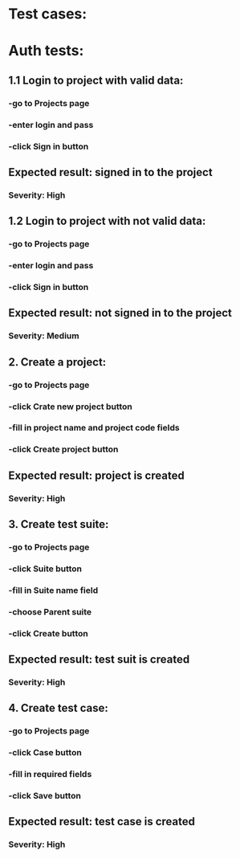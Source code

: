 # Test cases:
#  Auth tests:
##  1.1 Login to  project with valid data:
### -go to Projects page
### -enter login and pass
### -click Sign in button
## Expected result: signed in to the project
### Severity: High
##  1.2 Login to  project with not valid data:
### -go to Projects page
### -enter login and pass
### -click Sign in button
## Expected result: not signed in to the project
### Severity: Medium
## 2. Create a project:
### -go to Projects page
### -click Crate new project button
### -fill in project name and project code fields
### -click Create project button
## Expected result: project is created
### Severity: High
## 3. Create test suite:
### -go to Projects page
### -click Suite button
### -fill in Suite name field
### -choose Parent suite
### -click Create button
## Expected result: test suit is created
### Severity: High
## 4. Create test case:
### -go to Projects page
### -click Case button
### -fill in required fields
### -click Save button
## Expected result: test case is created
### Severity: High
